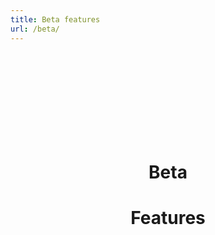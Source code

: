 ```yaml
---
title: Beta features 
url: /beta/
---
```

<html>
    <body>
    <div style="text-align:center;" class="my-block">
    <br>
    <br>
    <br>
    <br>
    <br>
    <br>
    <br>
    <br>
       <h1>Beta</h1>
       <h1>Features</h1>
    </div>
    </body>
</html>
